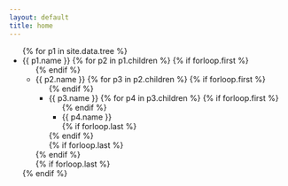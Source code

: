 ```yaml
---
layout: default
title: home
---
```

<ul>
{% for p1 in site.data.tree %}
  <li>{{ p1.name }}
    {% for p2 in p1.children %}
    {% if forloop.first %}<ul>{% endif %}
    <li>{{ p2.name }}
      {% for p3 in p2.children %}
      {% if forloop.first %}<ul>{% endif %}
      <li>{{ p3.name }}
      {% for p4 in p3.children %}
        {% if forloop.first %}<ul>{% endif %}
        <li>{{ p4.name }}
        </li>
        {% if forloop.last %}</ul>{% endif %}
      </li>
      {% if forloop.last %}</ul>{% endif %}
    </li>
    {% if forloop.last %}</ul>{% endif %}
  </li>
</ul>
